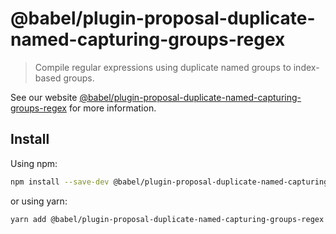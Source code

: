 # @babel/plugin-proposal-duplicate-named-capturing-groups-regex

> Compile regular expressions using duplicate named groups to index-based groups.

See our website [@babel/plugin-proposal-duplicate-named-capturing-groups-regex](https://babeljs.io/docs/babel-plugin-proposal-duplicate-named-capturing-groups-regex) for more information.

## Install

Using npm:

```sh
npm install --save-dev @babel/plugin-proposal-duplicate-named-capturing-groups-regex
```

or using yarn:

```sh
yarn add @babel/plugin-proposal-duplicate-named-capturing-groups-regex --dev
```
